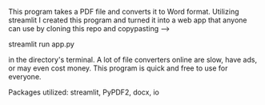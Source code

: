 This program takes a PDF file and converts it to Word format. Utilizing streamlit I created this program and turned it into a web app that anyone can use by cloning this repo and copypasting -->

streamlit run app.py

in the directory's terminal. A lot of file converters online are slow, have ads, or may even cost money. This program is quick and free to use for everyone. 

Packages utilized: streamlit, PyPDF2, docx, io